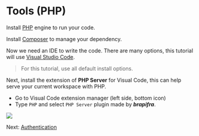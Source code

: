 # Tools (PHP)

Install [PHP](http://php.net/downloads.php) engine to run your code. 

Install [Composer](https://getcomposer.org/download/) to manage your dependency. 


Now we need an IDE to write the code. There are many options, this tutorial will use [Visual Studio Code](https://code.visualstudio.com/).

> For this tutorial, use all default install options.

Next, install the extension of **PHP Server** for Visual Code, this can help serve your current workspace with PHP.

- Go to Visual Code extension manager (left side, bottom icon)
- Type `PHP` and select `PHP Server` plugin made by ***brapifra***.

![](_media/php/vs_code_extension.gif) 

Next: [Authentication](oauth/)